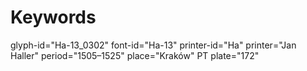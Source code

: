 # Keywords
glyph-id="Ha-13_0302"
font-id="Ha-13"
printer-id="Ha"
printer="Jan Haller"
period="1505–1525"
place="Kraków"
PT plate="172"
